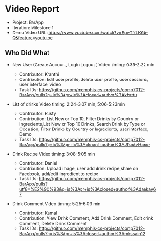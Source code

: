 # Video Report

- Project: BarApp
- Iteration:  Milestone 1
- Demo Video URL: https://www.youtube.com/watch?v=EpwTYLK6b-Q&feature=youtu.be

## Who Did What

- New User (Create Account, Login Logout ) Video timing: 0:35-2:22 min
  - Contributor: Kranthi  
  - Contribution: Edit user profile, delete user profile, user sessions, user interface, video
  - Task IDs: https://github.com/memphis-cs-projects/comp7012-BarApp/pulls?q=is%3Apr+is%3Aclosed+author%3Akbattu

- List of drinks     Video timing: 2:24-3:07 min, 5:06-5:23min
  - Contributor: Rusty
  - Contribution: List New or Top 10, Filter Drinks by Country or Ingredients,List New or Top 10 Drinks, Search Drink by Type or Occasion,                   Filter Drinks by Country or Ingredients, user interface, Demo
  - Task IDs: https://github.com/memphis-cs-projects/comp7012-BarApp/pulls?q=is%3Apr+is%3Aclosed+author%3AJRustyHaner


- Drink Recipe     Video timing: 3:08-5:05 min
  - Contributor: Daniel
  - Contribution: Upload image, user add drink recipe,share on Facebook, add/edit ingredient to recipe
  - Task IDs: https://github.com/memphis-cs-projects/comp7012-BarApp/pulls?utf8=%E2%9C%93&q=is%3Apr+is%3Aclosed+author%3Adankay67
  
  
- Drink Comment     Video timing: 5:25-6:03 min
  - Contributor: Kamal
  - Contribution: View Drink Comment, Add Drink Comment, Edit drink Comment, Delete Drink Comment
  - Task IDs: https://github.com/memphis-cs-projects/comp7012-BarApp/pulls?q=is%3Apr+is%3Aclosed+author%3Amhssain12
